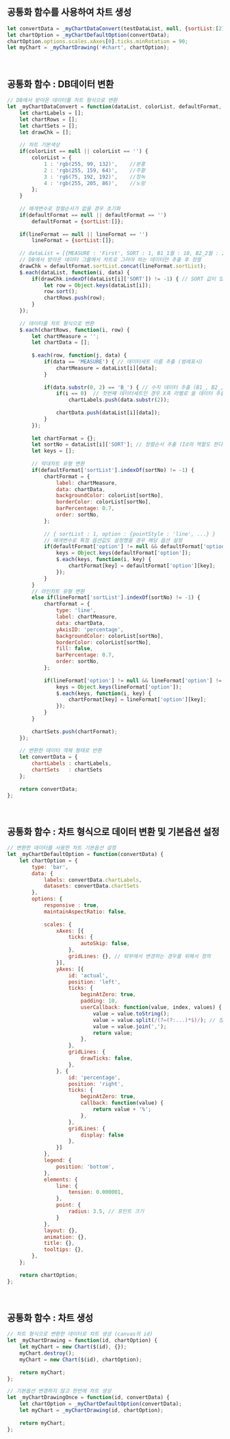 <!-- --- --><!-- title: 공통화 사용 --><!-- updated: 2023-01-06 07:44:19Z --><!-- created: 2023-01-02 05:17:00Z --><!-- latitude: 37.44491680 --><!-- longitude: 127.13886840 --><!-- altitude: 0.0000 --><!-- --- -->## 공통화 함수를 사용하여 차트 생성```javascriptlet convertData = _myChartDataConvert(testDataList, null, {sortList:[2]}, {sortList:[1]});let chartOption = _myChartDefaultOption(convertData);chartOption.options.scales.xAxes[0].ticks.minRotation = 90;let myChart = _myChartDrawing('#chart', chartOption);```<br>## 공통화 함수 : DB데이터 변환```javascript// DB에서 받아온 데이터를 차트 형식으로 변환let _myChartDataConvert = function(dataList, colorList, defaultFormat, lineFormat) {	let chartLabels = [];	let chartRows = [];	let chartSets = [];	let drawChk = [];		// 차트 기본색상	if(colorList == null || colorList == '') {		colorList = {			1 : 'rgb(255, 99, 132)',	//분홍			2 : 'rgb(255, 159, 64)',	//주황			3 : 'rgb(75, 192, 192)',	//청녹			4 : 'rgb(255, 205, 86)',	//노랑		};	}		// 매개변수로 정렬순서가 없을 경우 초기화	if(defaultFormat == null || defaultFormat == '')		defaultFormat = {sortList:[]};			if(lineFormat == null || lineFormat == '')		lineFormat = {sortList:[]};		// dataList = [{MEASURE : 'First', SORT : 1, B1_1월 : 10, B2_2월 : 20, ...}, { ... }, ...]	// DB에서 받아온 데이터 그룹에서 차트로 그려야 하는 데이터만 추출 후 정렬	drawChk = defaultFormat.sortList.concat(lineFormat.sortList);	$.each(dataList, function(i, data) {		if(drawChk.indexOf(dataList[i]['SORT']) != -1) { // SORT 값이 있으면 차트 데이터			let row = Object.keys(dataList[i]);			row.sort();			chartRows.push(row);		}	});		// 데이터를 차트 형식으로 변환	$.each(chartRows, function(i, row) {		let chartMeasure = '';		let chartData = [];				$.each(row, function(j, data) {			if(data == 'MEASURE') { // 데이터세트 이름 추출 (범례표시)				chartMeasure = dataList[i][data];			}						if(data.substr(0, 2) == 'B_') { // 수치 데이터 추출 (B1_, B2_, B3_, ...)				if(i == 0)  // 첫번째 데이터세트인 경우 X축 라벨로 쓸 데이터 추출					chartLabels.push(data.substr(2));								chartData.push(dataList[i][data]);			}		});				let chartFormat = {};		let sortNo = dataList[i]['SORT']; // 정렬순서 추출 (Id의 역할도 한다)		let keys = [];				// 막대차트 유형 변환		if(defaultFormat['sortList'].indexOf(sortNo) != -1) {				chartFormat = {				label: chartMeasure,				data: chartData,				backgroundColor: colorList[sortNo],				borderColor: colorList[sortNo],				barPercentage: 0.7,				order: sortNo,			};						// { sortList : 1, option : {pointStyle : 'line', ...} }			// 매개변수로 특정 옵션값도 설정했을 경우 해당 옵션 설정			if(defaultFormat['option'] != null && defaultFormat['option'] != '') {				keys = Object.keys(defaultFormat['option']);				$.each(keys, function(i, key) {					chartFormat[key] = defaultFormat['option'][key];				});			}		} 		// 라인차트 유형 변환		else if(lineFormat['sortList'].indexOf(sortNo) != -1) {			chartFormat = {				type: 'line',				label: chartMeasure,				data: chartData,				yAxisID: 'percentage',				backgroundColor: colorList[sortNo],				borderColor: colorList[sortNo],				fill: false,				barPercentage: 0.7,				order: sortNo,		   	};						if(lineFormat['option'] != null && lineFormat['option'] != '') {				keys = Object.keys(lineFormat['option']);				$.each(keys, function(i, key) {					chartFormat[key] = lineFormat['option'][key];				});			}		} 				chartSets.push(chartFormat);	});		// 변환한 데이터 객체 형태로 반환	let convertData = {		chartLabels	: chartLabels,		chartSets	: chartSets	};		return convertData;};```<br>## 공통화 함수 : 차트 형식으로 데이터 변환 및 기본옵션 설정```javascript// 변환한 데이터를 사용한 차트 기본옵션 설정let _myChartDefaultOption = function(convertData) {	let chartOption = {		type: 'bar',		data: {			labels: convertData.chartLabels,			datasets: convertData.chartSets		},		options: {			responsive : true,			maintainAspectRatio: false,						scales: {				xAxes: [{					ticks: {						autoSkip: false,					},					gridLines: {}, // 외부에서 변경하는 경우를 위해서 정의				}],				yAxes: [{					id: 'actual',					position: 'left',					ticks: {						beginAtZero: true,						padding: 10,						userCallback: function(value, index, values) { // 100의 자리마다 , 넣어주는 로직							value = value.toString();							value = value.split(/(?=(?:...)*$)/); // 정규식으로 100의 자리마다 분할							value = value.join(',');							return value;						},					},					gridLines: {						drawTicks: false,					},				}, {					id: 'percentage',					position: 'right',					ticks: {						beginAtZero: true,						callback: function(value) {							return value + '%';						},					},					gridLines: {						display: false					},				}]			},			legend: {				position: 'bottom',			},			elements: {				line: {					tension: 0.000001,				},				point: {					radius: 3.5, // 포인트 크기				}			},			layout: {},			animation: {},			title: {},			tooltips: {},		},	};		return chartOption;};```<br>## 공통화 함수 : 차트 생성```javascript// 차트 형식으로 변환한 데이터로 차트 생성 (canvas의 id)let _myChartDrawing = function(id, chartOption) {	let myChart = new Chart($(id), {});	myChart.destroy();	myChart = new Chart($(id), chartOption);		return myChart;};// 기본옵션 변경하지 않고 한번에 차트 생성let _myChartDrawingOnce = function(id, convertData) {	let chartOption = _myChartDefaultOption(convertData);	let myChart = _myChartDrawing(id, chartOption);		return myChart;};```